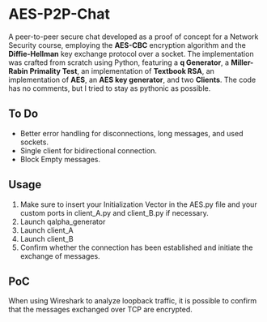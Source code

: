 # AES-P2P-Chat
A peer-to-peer secure chat developed as a proof of concept for a Network Security course, employing the **AES-CBC** encryption algorithm and the **Diffie-Hellman** key exchange protocol over a socket. The implementation was crafted from scratch using Python, featuring a **q Generator**, a **Miller-Rabin Primality Test**, an implementation of **Textbook RSA**, an implementation of **AES**, an **AES key generator**, and two **Clients**. The code has no comments, but I tried to stay as pythonic as possible.

## To Do

* Better error handling for disconnections, long messages, and used sockets.
* Single client for bidirectional connection.
* Block Empty messages.

## Usage
1. Make sure to insert your Initialization Vector in the AES.py file and your custom ports in client_A.py and client_B.py if necessary.
2. Launch qalpha_generator
3. Launch client_A
4. Launch client_B
5. Confirm whether the connection has been established and initiate the exchange of messages.

## PoC
When using Wireshark to analyze loopback traffic, it is possible to confirm that the messages exchanged over TCP are encrypted.
